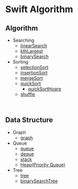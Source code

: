 # Swift Algorithm

## Algorithm

- Searching
  - [linearSearch](./algorithm/searching/linearSearch.swift)
  - [kthLargest](./algorithm/searching/kthLargest.swift)
  - [binarySearch](./algorithm/searching/binarySearch.swift)
- Sorting
  - [selectionSort](./algorithm/sorting/selectionSort.swift)
  - [insertionSort](./algorithm/sorting/insertionSort.swift)
  - [mergeSort](./algorithm/sorting/mergeSort.swift)
  - [quickSort](./algorithm/sorting/quickSort.swift)
    - [quickSortHoare](./algorithm/sorting/quickSortHoare.swift)
  - [shuffle](./algorithm/sorting/shuffle.swift)

<br>

## Data Structure

- Graph
  - [graph](./data_structure/graph/graph.swift)
- Queue
  - [queue](./data_structure/queue/queue.swift)
  - [deque](./data_structure/queue/deque.swift)
  - [stack](./data_structure/queue/stack.swift)
  - [Heap(Priority Queue)](./data_structure/queue/Heap(Priority%20Queue).swift)
- Tree
  - [tree](./data_structure/tree/tree.swift)
  - [binarySearchTree](./data_structure/tree/binarySearchTree.swift)

